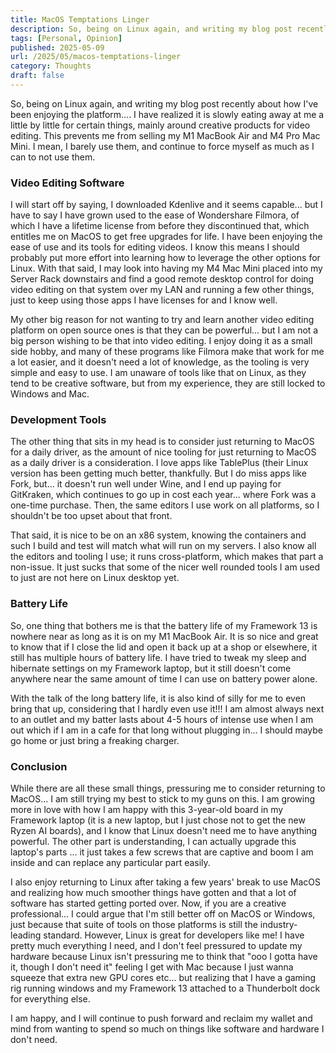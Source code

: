 ```yaml
---
title: MacOS Temptations Linger
description: So, being on Linux again, and writing my blog post recently about how I've been enjoying the platform.... I have realized it is slowly eating away at me a little by little for certain things, mainly around creative products for video editing...
tags: [Personal, Opinion]
published: 2025-05-09
url: /2025/05/macos-temptations-linger
category: Thoughts
draft: false
---
```


So, being on Linux again, and writing my blog post recently about how I've been enjoying the platform.... I have realized it is slowly eating away at me a little by little for certain things, mainly around creative products for video editing. This prevents me from selling my M1 MacBook Air and M4 Pro Mac Mini. I mean, I barely use them, and continue to force myself as much as I can to not use them.

### Video Editing Software

I will start off by saying, I downloaded Kdenlive and it seems capable... but I have to say I have grown used to the ease of Wondershare Filmora, of which I have a lifetime license from before they discontinued that, which entitles me on MacOS to get free upgrades for life. I have been enjoying the ease of use and its tools for editing videos. I know this means I should probably put more effort into learning how to leverage the other options for Linux. With that said, I may look into having my M4 Mac Mini placed into my Server Rack downstairs and find a good remote desktop control for doing video editing on that system over my LAN and running a few other things, just to keep using those apps I have licenses for and I know well.

My other big reason for not wanting to try and learn another video editing platform on open source ones is that they can be powerful... but I am not a big person wishing to be that into video editing. I enjoy doing it as a small side hobby, and many of these programs like Filmora make that work for me a lot easier, and it doesn't need a lot of knowledge, as the tooling is very simple and easy to use. I am unaware of tools like that on Linux, as they tend to be creative software, but from my experience, they are still locked to Windows and Mac.

### Development Tools

The other thing that sits in my head is to consider just returning to MacOS for a daily driver, as the amount of nice tooling for just returning to MacOS as a daily driver is a consideration. I love apps like TablePlus (their Linux version has been getting much better, thankfully. But I do miss apps like Fork, but... it doesn't run well under Wine, and I end up paying for GitKraken, which continues to go up in cost each year... where Fork was a one-time purchase. Then, the same editors I use work on all platforms, so I shouldn't be too upset about that front.

That said, it is nice to be on an x86 system, knowing the containers and such I build and test will match what will run on my servers. I also know all the editors and tooling I use; it runs cross-platform, which makes that part a non-issue. It just sucks that some of the nicer well rounded tools I am used to just are not here on Linux desktop yet.

### Battery Life

So, one thing that bothers me is that the battery life of my Framework 13 is nowhere near as long as it is on my M1 MacBook Air. It is so nice and great to know that if I close the lid and open it back up at a shop or elsewhere, it still has multiple hours of battery life. I have tried to tweak my sleep and hibernate settings on my Framework laptop, but it still doesn't come anywhere near the same amount of time I can use on battery power alone.

With the talk of the long battery life, it is also kind of silly for me to even bring that up, considering that I hardly even use it!!! I am almost always next to an outlet and my batter lasts about 4-5 hours of intense use when I am out which if I am in a cafe for that long without plugging in... I should maybe go home or just bring a freaking charger.

### Conclusion

While there are all these small things, pressuring me to consider returning to MacOS... I am still trying my best to stick to my guns on this. I am growing more in love with how I am happy with this 3-year-old board in my Framework laptop (it is a new laptop, but I just chose not to get the new Ryzen AI boards), and I know that Linux doesn't need me to have anything powerful. The other part is understanding, I can actually upgrade this laptop's parts ... it just takes a few screws that are captive and boom I am inside and can replace any particular part easily.

I also enjoy returning to Linux after taking a few years' break to use MacOS and realizing how much smoother things have gotten and that a lot of software has started getting ported over. Now, if you are a creative professional... I could argue that I'm still better off on MacOS or Windows, just because that suite of tools on those platforms is still the industry-leading standard. However, Linux is great for developers like me! I have pretty much everything I need, and I don't feel pressured to update my hardware because Linux isn't pressuring me to think that "ooo I gotta have it, though I don't need it" feeling I get with Mac because I just wanna squeeze that extra new GPU cores etc... but realizing that I have a gaming rig running windows and my Framework 13 attached to a Thunderbolt dock for everything else.

I am happy, and I will continue to push forward and reclaim my wallet and mind from wanting to spend so much on things like software and hardware I don't need.